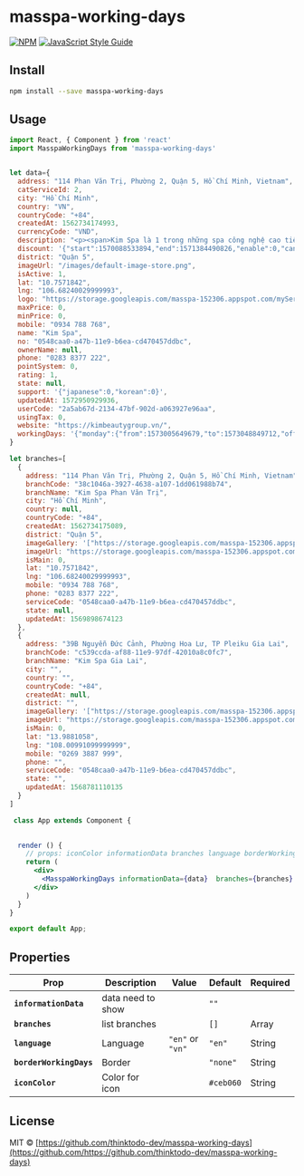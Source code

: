 # masspa-working-days

> 

[![NPM](https://img.shields.io/npm/v/masspa-working-days.svg)](https://www.npmjs.com/package/masspa-working-days) [![JavaScript Style Guide](https://img.shields.io/badge/code_style-standard-brightgreen.svg)](https://standardjs.com)

## Install

```bash
npm install --save masspa-working-days
```

## Usage

```jsx
import React, { Component } from 'react'
import MasspaWorkingDays from 'masspa-working-days'


let data={
  address: "114 Phan Văn Trị, Phường 2, Quận 5, Hồ Chí Minh, Vietnam",
  catServiceId: 2,
  city: "Hồ Chí Minh",
  country: "VN",
  countryCode: "+84",
  createdAt: 1562734174993,
  currencyCode: "VND",
  description: "<p><span>Kim Spa là 1 trong những spa công nghệ cao tiêu chuẩn Mỹ - Châu Âu tại Việt Nam uy tín hàng đầu có cam kết với khách hàng trên toàn quốc. Không gian thiên nhiên không kém phần sang trọng. Với phong cách làm việc và chăm sóc tận tình, chuyên viên được đào tạo bài bản chuyên nghiệp thân thiện với khách hàng, phí dịch vụ phù hợp, không gian ấm cúng, sạch đẹp. Kim Spa là địa điểm lý tưởng cho phái đẹp đến để thư giãn, làm đẹp và thanh lọc cơ thể. Kim spa đề cao các giá trị chăm sóc cơ thể và làm đẹp mang đậm vị Việt. Các sản phẩm ở đây 100% nguyên liệu từ thảo mộc thiên nhiên, được điều chế tại Spa dựa trên những công thức tỉ lệ vàng Hoàng Cung thời xưa. </span></p>",
  discount: '{"start":1570088533894,"end":1571384490826,"enable":0,"canUseVoucher":1,"value":400000,"note":"HOÀN TOÀN TỪ THIÊN NHIÊN","type":"value","branch":"[\"38c1046a-3927-4638-a107-1dd061988b74\"]"}',
  district: "Quận 5",
  imageUrl: "/images/default-image-store.png",
  isActive: 1,
  lat: "10.7571842",
  lng: "106.68240029999993",
  logo: "https://storage.googleapis.com/masspa-152306.appspot.com/myServices/0548caa0-a47b-11e9-b6ea-cd470457ddbc/img-logo/0548caa0-a47b-11e9-b6ea-cd470457ddbc_1573098561474.png",
  maxPrice: 0,
  minPrice: 0,
  mobile: "0934 788 768",
  name: "Kim Spa",
  no: "0548caa0-a47b-11e9-b6ea-cd470457ddbc",
  ownerName: null,
  phone: "0283 8377 222",
  pointSystem: 0,
  rating: 1,
  state: null,
  support: '{"japanese":0,"korean":0}',
  updatedAt: 1572950929936,
  userCode: "2a5ab67d-2134-47bf-902d-a063927e96aa",
  usingTax: 0,
  website: "https://kimbeautygroup.vn/",
  workingDays: '{"monday":{"from":1573005649679,"to":1573048849712,"off":0},"tuesday":{"from":1573005649716,"to":1573048849721,"off":0},"wednesday":{"from":1573005649724,"to":1573048849728,"off":0},"thursday":{"from":1573005649731,"to":1573048849733,"off":0},"friday":{"from":1573005649737,"to":1573048849741,"off":0},"saturday":{"from":1573005649744,"to":1573048849746,"off":0},"sunday":{"from":1573005649748,"to":1573048849756,"off":0}}'
}

let branches=[
  {
    address: "114 Phan Văn Trị, Phường 2, Quận 5, Hồ Chí Minh, Vietnam",
    branchCode: "38c1046a-3927-4638-a107-1dd061988b74",
    branchName: "Kim Spa Phan Văn Trị",
    city: "Hồ Chí Minh",
    country: null,
    countryCode: "+84",
    createdAt: 1562734175089,
    district: "Quận 5",
    imageGallery: '["https://storage.googleapis.com/masspa-152306.appspot.com/myServices/0548caa0-a47b-11e9-b6ea-cd470457ddbc/branch/0548caa0-a47b-11e9-b6ea-cd470457ddbc_1569572913145.jpg","https://storage.googleapis.com/masspa-152306.appspot.com/myServices/0548caa0-a47b-11e9-b6ea-cd470457ddbc/branch/0548caa0-a47b-11e9-b6ea-cd470457ddbc_1569572929266.jpg","https://storage.googleapis.com/masspa-152306.appspot.com/myServices/0548caa0-a47b-11e9-b6ea-cd470457ddbc/branch/0548caa0-a47b-11e9-b6ea-cd470457ddbc_1569572936696.jpg","https://storage.googleapis.com/masspa-152306.appspot.com/myServices/0548caa0-a47b-11e9-b6ea-cd470457ddbc/branch/0548caa0-a47b-11e9-b6ea-cd470457ddbc_1569572952608.jpg","https://storage.googleapis.com/masspa-152306.appspot.com/myServices/0548caa0-a47b-11e9-b6ea-cd470457ddbc/branch/0548caa0-a47b-11e9-b6ea-cd470457ddbc_1569898672540.jpg"]',
    imageUrl: "https://storage.googleapis.com/masspa-152306.appspot.com/myServices/0548caa0-a47b-11e9-b6ea-cd470457ddbc/branch/0548caa0-a47b-11e9-b6ea-cd470457ddbc_1569572958576.jpg",
    isMain: 0,
    lat: "10.7571842",
    lng: "106.68240029999993",
    mobile: "0934 788 768",
    phone: "0283 8377 222",
    serviceCode: "0548caa0-a47b-11e9-b6ea-cd470457ddbc",
    state: null,
    updatedAt: 1569898674123
  },
  {
    address: "39B Nguyễn Đức Cảnh, Phường Hoa Lư, TP Pleiku Gia Lai",
    branchCode: "c539ccda-af88-11e9-97df-42010a8c0fc7",
    branchName: "Kim Spa Gia Lai",
    city: "",
    country: "",
    countryCode: "+84",
    createdAt: null,
    district: "",
    imageGallery: '["https://storage.googleapis.com/masspa-152306.appspot.com/myServices/0548caa0-a47b-11e9-b6ea-cd470457ddbc/branch/0548caa0-a47b-11e9-b6ea-cd470457ddbc_1568781073409.jpg","https://storage.googleapis.com/masspa-152306.appspot.com/myServices/0548caa0-a47b-11e9-b6ea-cd470457ddbc/branch/0548caa0-a47b-11e9-b6ea-cd470457ddbc_1568781087001.jpg","https://storage.googleapis.com/masspa-152306.appspot.com/myServices/0548caa0-a47b-11e9-b6ea-cd470457ddbc/branch/0548caa0-a47b-11e9-b6ea-cd470457ddbc_1568781092234.jpg","https://storage.googleapis.com/masspa-152306.appspot.com/myServices/0548caa0-a47b-11e9-b6ea-cd470457ddbc/branch/0548caa0-a47b-11e9-b6ea-cd470457ddbc_1568781097076.jpg","https://storage.googleapis.com/masspa-152306.appspot.com/myServices/0548caa0-a47b-11e9-b6ea-cd470457ddbc/branch/0548caa0-a47b-11e9-b6ea-cd470457ddbc_1568781103912.jpg","https://storage.googleapis.com/masspa-152306.appspot.com/myServices/0548caa0-a47b-11e9-b6ea-cd470457ddbc/branch/0548caa0-a47b-11e9-b6ea-cd470457ddbc_1568781109315.jpg"]',
    imageUrl: "https://storage.googleapis.com/masspa-152306.appspot.com/myServices/0548caa0-a47b-11e9-b6ea-cd470457ddbc/branch/0548caa0-a47b-11e9-b6ea-cd470457ddbc_1568781116135.jpg",
    isMain: 0,
    lat: "13.9881058",
    lng: "108.00991099999999",
    mobile: "0269 3887 999",
    phone: "",
    serviceCode: "0548caa0-a47b-11e9-b6ea-cd470457ddbc",
    state: "",
    updatedAt: 1568781110135
  }
]

 class App extends Component {
 

  render () {
    // props: iconColor informationData branches language borderWorkingDays
    return (
      <div>
        <MasspaWorkingDays informationData={data}  branches={branches}  language="vn" />
      </div>
    )
  }
}

export default App;
```
## Properties

| Prop                      | Description                             | Value                         | Default       | Required | 
| ------------------------- |-----------------------------------------|-------------------------------|---------------|----------|
| **`informationData`**     | data need to show                       |                               | `""`          |          |
| **`branches`**            | list branches                           |                               | `[]`          |  Array   |
| **`language`**            | Language                                |  `"en"` or `"vn"`             | `"en"`        |  String  |            
| **`borderWorkingDays`**   | Border                                  |                               | `"none"`      |  String  |
| **`iconColor`**           | Color for icon                          |                               | `#ceb060`     |  String  |

## License

MIT © [https://github.com/thinktodo-dev/masspa-working-days](https://github.com/https://github.com/thinktodo-dev/masspa-working-days)
